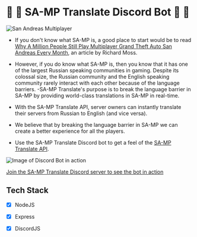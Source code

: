 # 🚀 🎉 SA-MP Translate Discord Bot 🚀 🎉

![San Andreas Multiplayer](https://www.sa-mp.com/images/logo.gif)
- If you don't know what SA-MP is, a good place to start would be to read [Why A Million People Still Play Multiplayer Grand Theft Auto San Andreas Every Month](https://www.rockpapershotgun.com/2016/09/15/why-a-million-people-still-play-multiplayer-grand-theft-auto-san-andreas-every-month/ "Article"), an article by Richard Moss.

- However, if you do know what SA-MP is, then you know that it has one of the largest Russian speaking communities in gaming. Despite its colossal size, the Russian community and the English speaking community rarely interact with each other because of the language barriers.
-SA-MP Translate's purpose is to break the language barrier in SA-MP by providing world-class translations in SA-MP in real-time.
- With the SA-MP Translate API, server owners can instantly translate their servers from Russian to English (and vice versa).
- We believe that by breaking the language barrier in SA-MP we can create a better experience for all the players.

 
- Use the SA-MP Translate Discord bot to get a feel of the [SA-MP Translate API](https://discord.gg/X8xNKdnjyB).

![Image of Discord Bot in action](https://imgur.com/XGbfs8j.png)


[Join the SA-MP Translate Discord server to see the bot in action](https://discord.gg/X8xNKdnjyB)

## Tech Stack
- [x] NodeJS
- [x] Express
- [x] DiscordJS


